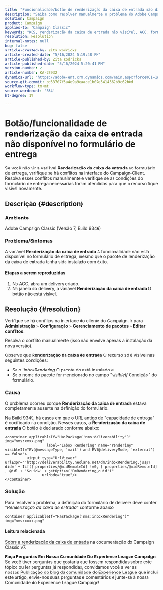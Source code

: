 ```yaml
---
title: "Funcionalidade/botão de renderização da caixa de entrada não disponível no formulário de entrega"
description: "Saiba como resolver manualmente o problema do Adobe Campaign Classic em que o botão Renderização da caixa de entrada não está visível no formulário de entrega. Verifique se há conflitos."
solution: Campaign
product: Campaign
applies-to: "Campaign Classic"
keywords: "KCS, renderização da caixa de entrada não visível, ACC, formulário de entrega, renderização da caixa de entrada"
resolution: Resolution
internal-notes: null
bug: false
article-created-by: Zita Rodricks
article-created-date: "5/16/2024 5:19:48 PM"
article-published-by: Zita Rodricks
article-published-date: "5/16/2024 5:20:41 PM"
version-number: 2
article-number: KA-22932
dynamics-url: "https://adobe-ent.crm.dynamics.com/main.aspx?forceUCI=1&pagetype=entityrecord&etn=knowledgearticle&id=9988e57b-a813-ef11-9f89-6045bd0298d4"
source-git-commit: bc53707f5a4e9a9eaace1b07e5414562b9c62b0d
workflow-type: tm+mt
source-wordcount: '334'
ht-degree: 1%

---
```


# Botão/funcionalidade de renderização da caixa de entrada não disponível no formulário de entrega


Se você não vir a variável <b>Renderização da caixa de entrada </b>no formulário de entrega, verifique se há conflitos na interface do Campaign-Client. Resolva esses conflitos manualmente e verifique se as condições do formulário de entrega necessárias foram atendidas para que o recurso fique visível novamente.

## Descrição {#description}


### Ambiente

Adobe Campaign Classic (Versão 7, Build 9346)

### Problema/Sintomas

A variável <b>Renderização da caixa de entrada</b> A funcionalidade não está disponível no formulário de entrega, mesmo que o pacote de renderização da caixa de entrada tenha sido instalado com êxito.

#### Etapas a serem reproduzidas

1. No ACC, abra um delivery criado.
2. Na janela do delivery, a variável <b>Renderização da caixa de entrada</b> O botão não está visível.



## Resolução {#resolution}


Verifique se há conflitos na interface do cliente do Campaign. Ir para <b>Administração</b> `>`  <b>Configuração</b> `>`  <b>Gerenciamento de pacotes</b> `>`  <b>Editar conflitos</b>.

Resolva o conflito manualmente (isso não envolve apenas a instalação da nova versão).

Observe que <b>Renderização da caixa de entrada</b> O recurso só é visível nas seguintes condições:

- Se o &#39;*inboxRendering* O pacote do está instalado e
- Se o nome do pacote for mencionado no campo &quot;*visibleIf* Condição &#39; do formulário.


### Causa

O problema ocorreu porque <b>Renderização da caixa de entrada</b> estava completamente ausente na definição do formulário.

Na Build 9349, há casos em que o URL antigo de &quot;capacidade de entrega&quot; é codificado na condição. Nesses casos, a <b>Renderização da caixa de entrada</b> O botão é declarado conforme abaixo:


```
<container applicableIf="HasPackage('nms:deliverability')" img="nms:xxxx.png"
                   label="Inbox Rendering" name="rendering" visibleIf="EV(@messageType, 'mail') and EV(@deliveryMode, 'external') == false">
          <input type="UrlViewer" urlExpr="'http://deliverability.neolane.net/dm/inboxRendering.jssp?did=' + Iif([ properties/@midRemoteId] !=0, [ properties/@midRemoteId] , @id) + '&cuid=' + getOption('DmRendering_cuid')"
                 urlMode="true"/>
</container>
```


### Solução

Para resolver o problema, a definição do formulário de delivery deve conter &quot;*Renderização da caixa de entrada*&quot; conforme abaixo:


```
container applicableIf="HasPackage('nms:inboxRendering')" img="nms:xxxx.png"
```


#### <b>Leitura relacionada</b> 

[Sobre a renderização da caixa de entrada](https://experienceleague.adobe.com/docs/campaign-classic/using/sending-messages/deliverability-management/inbox-rendering.html?lang=en#about-inbox-rendering) na documentação do Campaign Classic v7.




<b>Faça Perguntas Em Nossa Comunidade Do Experience League Campaign</b>
Se você tiver perguntas que gostaria que fossem respondidas sobre este tópico ou ler perguntas já respondidas, convidamos você a ver as nossas [Publicação do blog da comunidade do Experience League](https://experienceleaguecommunities.adobe.com/t5/adobe-campaign-classic-blogs/introducing-top-kcs-articles-curated-for-your-troubleshooting/bc-p/672426#M132 "Seguir link") que inclui este artigo, envie-nos suas perguntas e comentários e junte-se à nossa Comunidade do Experience League Campaign!

